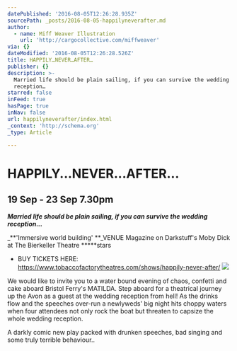 ```yaml
---
datePublished: '2016-08-05T12:26:28.935Z'
sourcePath: _posts/2016-08-05-happilyneverafter.md
author:
  - name: Miff Weaver Illustration
    url: 'http://cargocollective.com/miffweaver'
via: {}
dateModified: '2016-08-05T12:26:28.526Z'
title: HAPPILY…NEVER…AFTER…
publisher: {}
description: >-
  Married life should be plain sailing, if you can survive the wedding
  reception…
starred: false
inFeed: true
hasPage: true
inNav: false
url: happilyneverafter/index.html
_context: 'http://schema.org'
_type: Article

---
```

# HAPPILY...NEVER...AFTER...

## 19 Sep - 23 Sep 7.30pm

_**Married life should be plain sailing, if you can survive the wedding reception...**_

_**'Immersive world building' **_VENUE Magazine on Darkstuff's Moby Dick at The Bierkeller Theatre \*\*\*\*\*stars

* BUY TICKETS HERE: https://www.tobaccofactorytheatres.com/shows/happily-never-after/
![](https://the-grid-user-content.s3-us-west-2.amazonaws.com/ccceb17a-241b-4d76-a962-df4e117f2413.jpg)

We would like to invite you to a water bound evening of chaos, confetti and cake aboard Bristol Ferry's MATILDA. Step aboard for a theatrical journey up the Avon as a guest at the wedding reception from hell! As the drinks flow and the speeches over-run a newlyweds' big night hits choppy waters when four attendees not only rock the boat but threaten to capsize the whole wedding reception.

A darkly comic new play packed with drunken speeches, bad singing and some truly terrible behaviour..